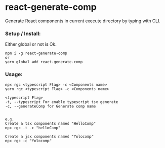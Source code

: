 # react-generate-comp

Generate React components in current execute directory by typing with CLI.

### Setup / Install:
Either global or not is Ok.
```
npm i -g react-generate-comp
or
yarn global add react-generate-comp
```

### Usage:

```
npx rgc <typescript Flag> -c <Components name>
yarn rgc <typescript Flag> -c <Components name>

<typescript Flag>
-t, --typescript For enable typescript tsx generate
-c, --generateComp for Generate comp name


e.g.
Create a tsx components named "HelloComp"
npx rgc -t -c "helloComp"

Create a jsx components named "Yolocomp"
npx rgc -c "Yolocomp"
```
